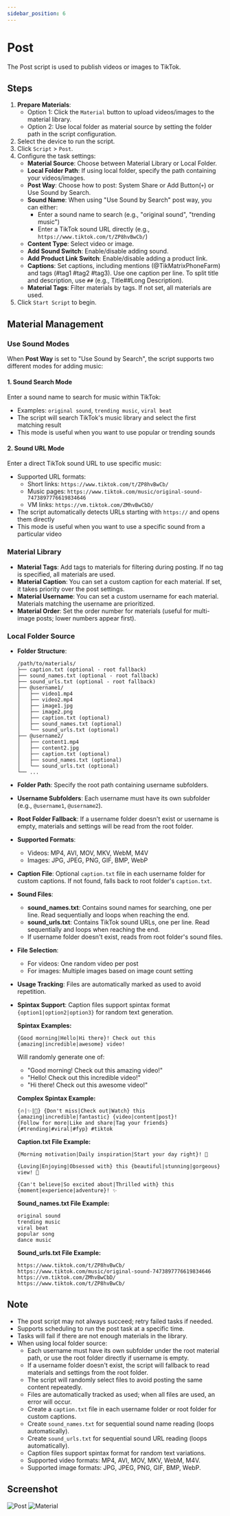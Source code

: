 ```yaml
---
sidebar_position: 6
---
```


# Post

The Post script is used to publish videos or images to TikTok.

## Steps

1. **Prepare Materials**:
   - Option 1: Click the `Material` button to upload videos/images to the material library.
   - Option 2: Use local folder as material source by setting the folder path in the script configuration.
2. Select the device to run the script.
3. Click `Script` > `Post`.
4. Configure the task settings:
    - **Material Source**: Choose between Material Library or Local Folder.
    - **Local Folder Path**: If using local folder, specify the path containing your videos/images.
    - **Post Way**: Choose how to post: System Share or Add Button(`+`) or Use Sound by Search.
    - **Sound Name**: When using "Use Sound by Search" post way, you can either:
      - Enter a sound name to search (e.g., "original sound", "trending music")
      - Enter a TikTok sound URL directly (e.g., `https://www.tiktok.com/t/ZP8hvBwCb/`)
    - **Content Type**: Select video or image.
    - **Add Sound Switch**: Enable/disable adding sound.
    - **Add Product Link Switch**: Enable/disable adding a product link.
    - **Captions**: Set captions, including mentions (@TikMatrixPhoneFarm) and tags (#tag1 #tag2 #tag3). Use one caption per line. To split title and description, use `##` (e.g., Title##Long Description).
    - **Material Tags**: Filter materials by tags. If not set, all materials are used.
5. Click `Start Script` to begin.

## Material Management

### Use Sound Modes

When **Post Way** is set to "Use Sound by Search", the script supports two different modes for adding music:

#### 1. Sound Search Mode

Enter a sound name to search for music within TikTok:

- Examples: `original sound`, `trending music`, `viral beat`
- The script will search TikTok's music library and select the first matching result
- This mode is useful when you want to use popular or trending sounds

#### 2. Sound URL Mode

Enter a direct TikTok sound URL to use specific music:

- Supported URL formats:
  - Short links: `https://www.tiktok.com/t/ZP8hvBwCb/`
  - Music pages: `https://www.tiktok.com/music/original-sound-7473897776619834646`
  - VM links: `https://vm.tiktok.com/ZMhvBwCbD/`
- The script automatically detects URLs starting with `https://` and opens them directly
- This mode is useful when you want to use a specific sound from a particular video

### Material Library

- **Material Tags**: Add tags to materials for filtering during posting. If no tag is specified, all materials are used.
- **Material Caption**: You can set a custom caption for each material. If set, it takes priority over the post settings.
- **Material Username**: You can set a custom username for each material. Materials matching the username are prioritized.
- **Material Order**: Set the order number for materials (useful for multi-image posts; lower numbers appear first).

### Local Folder Source

- **Folder Structure**:

  ```text
  /path/to/materials/
  ├── caption.txt (optional - root fallback)
  ├── sound_names.txt (optional - root fallback)  
  ├── sound_urls.txt (optional - root fallback)
  ├── @username1/
  │   ├── video1.mp4
  │   ├── video2.mp4
  │   ├── image1.jpg
  │   ├── image2.png
  │   ├── caption.txt (optional)
  │   ├── sound_names.txt (optional)
  │   └── sound_urls.txt (optional)
  ├── @username2/
  │   ├── content1.mp4
  │   ├── content2.jpg
  │   ├── caption.txt (optional)
  │   ├── sound_names.txt (optional)
  │   └── sound_urls.txt (optional)
  └── ...
  ```

- **Folder Path**: Specify the root path containing username subfolders.
- **Username Subfolders**: Each username must have its own subfolder (e.g., `@username1`, `@username2`).
- **Root Folder Fallback**: If a username folder doesn't exist or username is empty, materials and settings will be read from the root folder.
- **Supported Formats**:
  - Videos: MP4, AVI, MOV, MKV, WebM, M4V
  - Images: JPG, JPEG, PNG, GIF, BMP, WebP
- **Caption File**: Optional `caption.txt` file in each username folder for custom captions. If not found, falls back to root folder's `caption.txt`.
- **Sound Files**:
  - **sound_names.txt**: Contains sound names for searching, one per line. Read sequentially and loops when reaching the end.
  - **sound_urls.txt**: Contains TikTok sound URLs, one per line. Read sequentially and loops when reaching the end.
  - If username folder doesn't exist, reads from root folder's sound files.
- **File Selection**:
  - For videos: One random video per post
  - For images: Multiple images based on image count setting
- **Usage Tracking**: Files are automatically marked as used to avoid repetition.
- **Spintax Support**: Caption files support spintax format `{option1|option2|option3}` for random text generation.

  **Spintax Examples:**

  ```text
  {Good morning|Hello|Hi there}! Check out this {amazing|incredible|awesome} video!
  ```

  Will randomly generate one of:
  - "Good morning! Check out this amazing video!"
  - "Hello! Check out this incredible video!"
  - "Hi there! Check out this awesome video!"

  **Complex Spintax Example:**

  ```text
  {🔥|✨|🎉} {Don't miss|Check out|Watch} this {amazing|incredible|fantastic} {video|content|post}! 
  {Follow for more|Like and share|Tag your friends} {#trending|#viral|#fyp} #tiktok
  ```

  **Caption.txt File Example:**

  ```text
  {Morning motivation|Daily inspiration|Start your day right}! 💪
  
  {Loving|Enjoying|Obsessed with} this {beautiful|stunning|gorgeous} view! 🌅
  
  {Can't believe|So excited about|Thrilled with} this {moment|experience|adventure}! ✨
  ```

  **Sound_names.txt File Example:**

  ```text
  original sound
  trending music
  viral beat
  popular song
  dance music
  ```

  **Sound_urls.txt File Example:**

  ```text
  https://www.tiktok.com/t/ZP8hvBwCb/
  https://www.tiktok.com/music/original-sound-7473897776619834646
  https://vm.tiktok.com/ZMhvBwCbD/
  https://www.tiktok.com/t/ZP8hvBwCb/
  ```

## Note

- The post script may not always succeed; retry failed tasks if needed.
- Supports scheduling to run the post task at a specific time.
- Tasks will fail if there are not enough materials in the library.
- When using local folder source:
  - Each username must have its own subfolder under the root material path, or use the root folder directly if username is empty.
  - If a username folder doesn't exist, the script will fallback to read materials and settings from the root folder.
  - The script will randomly select files to avoid posting the same content repeatedly.
  - Files are automatically tracked as used; when all files are used, an error will occur.
  - Create a `caption.txt` file in each username folder or root folder for custom captions.
  - Create `sound_names.txt` for sequential sound name reading (loops automatically).
  - Create `sound_urls.txt` for sequential sound URL reading (loops automatically).
  - Caption files support spintax format for random text variations.
  - Supported video formats: MP4, AVI, MOV, MKV, WebM, M4V.
  - Supported image formats: JPG, JPEG, PNG, GIF, BMP, WebP.

## Screenshot

![Post](../img/post.png)
![Material](../img/material.png)
